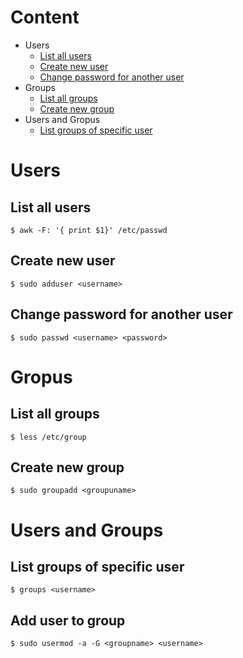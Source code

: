 # Content
* Users
  * [List all users](#list-all-users)
  * [Create new user]()
  * [Change password for another user]()
* Groups  
  * [List all groups]()
  * [Create new group]()
* Users and Gropus
  * [List groups of specific user]()
# Users
## List all users
```shell
$ awk -F: '{ print $1}' /etc/passwd
```
## Create new user
```shell
$ sudo adduser <username>
```
## Change password for another user
```shell
$ sudo passwd <username> <password>
```
# Gropus
## List all groups
```shell
$ less /etc/group
```
## Create new group
```shell
$ sudo groupadd <groupuname>
```
# Users and Groups
## List groups of specific user
```shell
$ groups <username>
```
## Add user to group
```shell
$ sudo usermod -a -G <groupname> <username>
```
